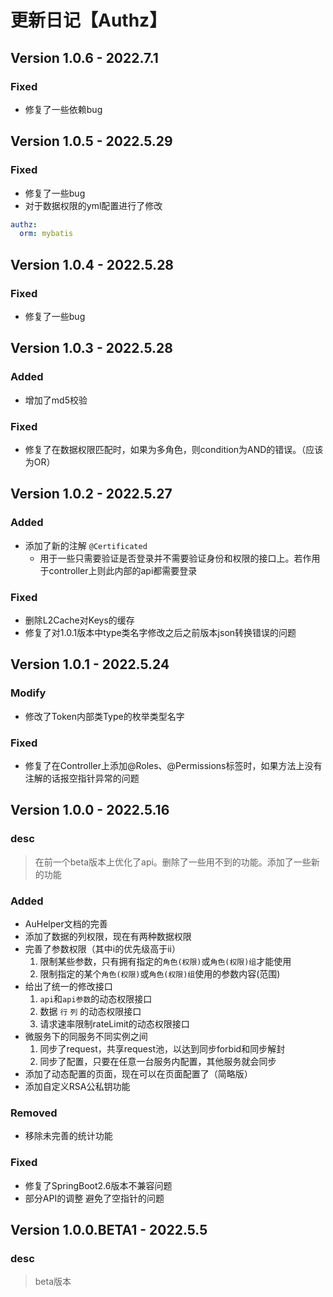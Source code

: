 # 更新日记【Authz】
## Version 1.0.6 - 2022.7.1

### Fixed

- 修复了一些依赖bug

## Version 1.0.5 - 2022.5.29

### Fixed

- 修复了一些bug
- 对于数据权限的yml配置进行了修改

```yaml
authz:
  orm: mybatis
```

## Version 1.0.4 - 2022.5.28

### Fixed

- 修复了一些bug

## Version 1.0.3 - 2022.5.28

### Added

- 增加了md5校验

### Fixed

- 修复了在数据权限匹配时，如果为多角色，则condition为AND的错误。（应该为OR）

## Version 1.0.2 - 2022.5.27

### Added

- 添加了新的注解 `@Certificated`
    - 用于一些只需要验证是否登录并不需要验证身份和权限的接口上。若作用于controller上则此内部的api都需要登录

### Fixed

- 删除L2Cache对Keys的缓存
- 修复了对1.0.1版本中type类名字修改之后之前版本json转换错误的问题

## Version 1.0.1 - 2022.5.24

### Modify

- 修改了Token内部类Type的枚举类型名字

### Fixed

- 修复了在Controller上添加@Roles、@Permissions标签时，如果方法上没有注解的话报空指针异常的问题

## Version 1.0.0 - 2022.5.16

### desc

> 在前一个beta版本上优化了api。删除了一些用不到的功能。添加了一些新的功能

### Added

- AuHelper文档的完善
- 添加了数据的列权限，现在有两种数据权限
- 完善了参数权限（其中i的优先级高于ii）
    1. 限制某些参数，只有拥有指定的`角色(权限)`或`角色(权限)组`才能使用
    2. 限制指定的某个`角色(权限)`或`角色(权限)组`使用的参数内容(范围)
- 给出了统一的修改接口
    1. `api`和`api参数`的动态权限接口
    2. 数据 `行` `列` 的动态权限接口
    3. 请求速率限制rateLimit的动态权限接口
- 微服务下的同服务不同实例之间
    1. 同步了request，共享request池，以达到同步forbid和同步解封
    2. 同步了配置，只要在任意一台服务内配置，其他服务就会同步
- 添加了动态配置的页面，现在可以在页面配置了（简略版）
- 添加自定义RSA公私钥功能

### Removed

- 移除未完善的统计功能

### Fixed

- 修复了SpringBoot2.6版本不兼容问题
- 部分API的调整 避免了空指针的问题

## Version 1.0.0.BETA1 - 2022.5.5

### desc

> beta版本
